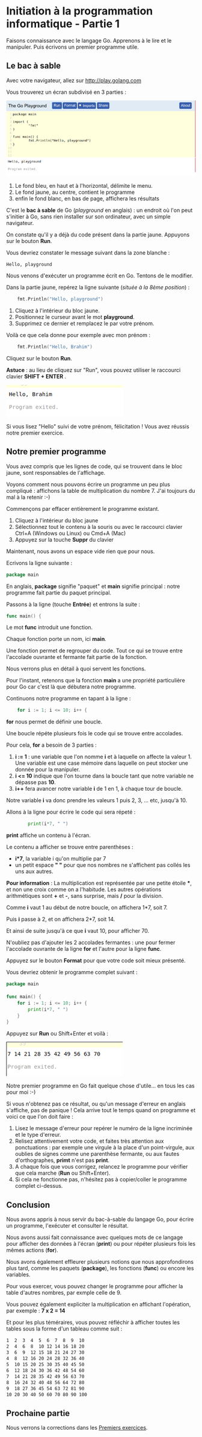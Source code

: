 # Initiation à la programmation informatique - Partie 1

Faisons connaissance avec le langage Go. Apprenons à le lire et le manipuler. Puis écrivons un premier programme utile.

## Le bac à sable

Avec votre navigateur, allez sur http://play.golang.com

Vous trouverez un écran subdivisé en 3 parties :

![bac-à-sable](assets/01_playground.png)

01. Le fond bleu, en haut et à l'horizontal, délimite le menu.
02. Le fond jaune, au centre, contient le programme
03. enfin le fond blanc, en bas de page, affichera les résultats

C'est le **bac à sable** de Go (*playground* en anglais) : un endroit où l'on peut s'initier à Go, sans rien installer sur son ordinateur, avec un simple navigateur.

On constate qu'il y a déjà du code présent dans la partie jaune. Appuyons sur le bouton **Run**.

Vous devriez constater le message suivant dans la zone blanche :

``` 
Hello, playground
```

Nous venons d'exécuter un programme écrit en Go. Tentons de le modifier. 

Dans la partie jaune, repérez la ligne suivante (*située à la 8ème position*) :

```go
    fmt.Println("Hello, playground")
```

1. Cliquez à l'intérieur du bloc jaune.
2. Positionnez le curseur avant le mot **playground**.
3. Supprimez ce dernier et remplacez le par votre prénom.

Voilà ce que cela donne pour exemple avec mon prénom :

```go
    fmt.Println("Hello, Brahim")
```

Cliquez sur le bouton **Run**.

**Astuce** : au lieu de cliquez sur "Run", vous pouvez utiliser le raccourci clavier **SHIFT + ENTER**  .

![hello-brahim](assets/01_hello_brahim.png)

Si vous lisez "Hello" suivi de votre prénom, félicitation ! Vous avez réussis notre premier exercice.

## Notre premier programme

Vous avez compris que les lignes de code, qui se trouvent dans le bloc jaune, sont responsables de l'affichage. 

Voyons comment nous pouvons écrire un programme un peu plus compliqué : affichons la table de multiplication du nombre 7. J'ai toujours du mal à la retenir :-)

Commençons par effacer entièrement le programme existant.

1. Cliquez à l'intérieur du bloc jaune
2. Sélectionnez tout le contenu à la souris ou avec le raccourci clavier Ctrl+A (Windows ou Linux) ou Cmd+A (Mac)
3. Appuyez sur la touche **Suppr** du clavier

Maintenant, nous avons un espace vide rien que pour nous.

Ecrivons la ligne suivante :

```go
package main
```

En anglais, **package** signifie "paquet" et **main** signifie principal : notre programme fait partie du paquet principal.

Passons à la ligne (touche **Entrée**) et entrons la suite : 

```go
func main() {
```

Le mot **func** introduit une fonction. 

Chaque fonction porte un nom, ici **main**.

Une fonction permet de regrouper du code. Tout ce qui se trouve entre l'accolade ouvrante et fermante fait partie de la fonction.

Nous verrons plus en détail à quoi servent les fonctions.

Pour l'instant, retenons que la fonction **main** a une propriété particulière pour Go car c'est là que débutera notre programme.

Continuons notre programme en tapant à la ligne :

```go
	for i := 1; i <= 10; i++ {
```

**for** nous permet de définir une boucle. 

Une boucle répéte plusieurs fois le code qui se trouve entre accolades.

Pour cela, **for** a besoin de 3 parties :

1. **i := 1** : une variable que l'on nomme **i** et à laquelle on affecte la valeur 1. Une variable est une case mémoire dans laquelle on peut stocker une donnée pour la manipuler.
2. **i <= 10** indique que l'on tourne dans la boucle tant que notre variable ne dépasse pas **10**.
3. **i++** fera avancer notre variable **i** de 1 en 1, à chaque tour de boucle.

Notre variable **i** va donc prendre les valeurs 1 puis 2, 3, ... etc, jusqu'à 10.

Allons à la ligne pour écrire le code qui sera répeté :

```go
		print(i*7, " ")
```

**print** affiche un contenu à l'écran. 

Le contenu a afficher se trouve entre parenthèses :

* **i*7**, la variable i qu'on multiplie par 7
* un petit espace **" "** pour que nos nombres ne s'affichent pas collés les uns aux autres.

**Pour information** : La multiplication est représentée par une petite étoile **\***, et non une croix comme on a l'habitude. Les autres opérations arithmétiques sont **+** et **-**, sans surprise, mais **/** pour la division. 

Comme **i** vaut 1 au début de notre boucle, on affichera 1*7, soit 7.

Puis **i** passe à 2, et on affichera 2*7, soit 14.

Et ainsi de suite jusqu'à ce que **i** vaut 10, pour afficher 70.

N'oubliez pas d'ajouter les 2 accolades fermantes : une pour fermer l'accolade ouvrante de la ligne **for** et l'autre pour la ligne **func**.

Appuyez sur le bouton **Format** pour que votre code soit mieux présenté.

Vous devriez obtenir le programme complet suivant :

```go
package main

func main() {
	for i := 1; i <= 10; i++ {
		print(i*7, " ")
	}
}
```

Appuyez sur **Run** ou Shift+Enter et voilà :

![table_de_7](assets/01_table_de_7.png) 

Notre premier programme en Go fait quelque chose d'utile... en tous les cas pour moi :-)

Si vous n'obtenez pas ce résultat, ou qu'un message d'erreur en anglais s'affiche, pas de panique ! Cela arrive tout le temps quand on programme et voici ce que l'on doit faire :

1. Lisez le message d'erreur pour repérer le numéro de la ligne incriminée et le type d'erreur.
2. Relisez attentivement votre code, et faites très attention aux ponctuations : par exemple une virgule à la place d'un point-virgule, aux oublies de signes comme une parenthèse fermante, ou aux fautes d'orthographes, **primt** n'est pas **print**.
2. A chaque fois que vous corrigez, relancez le programme pour vérifier que cela marche (**Run** ou Shift+Enter).
3. Si cela ne fonctionne pas, n'hésitez pas à copier/coller le programme complet ci-dessus.

## Conclusion

Nous avons appris à nous servir du bac-à-sable du langage Go, pour écrire un programme, l'exécuter et consulter le résultat.

Nous avons aussi fait connaissance avec quelques mots de ce langage pour afficher des données à l'écran (**print**) ou pour répéter plusieurs fois les mêmes actions (**for**).

Nous avons également effleurer plusieurs notions que nous approfondirons plus tard, comme les paquets (**package**), les fonctions (**func**) ou encore les variables.

Pour vous exercer, vous pouvez changer le programme pour afficher la table d'autres nombres, par exmple celle de 9.

Vous pouvez également expliciter la multiplication en affichant l'opération, par exemple : **7 x 2 = 14**

Et pour les plus téméraires, vous pouvez réfléchir à afficher toutes les tables sous la forme d'un tableau comme suit :

```
1  2  3  4  5  6  7  8  9  10
2  4  6  8  10 12 14 16 18 20
3  6  9  12 15 18 21 24 27 30
4  8  12 16 20 24 28 32 36 40
5  10 15 20 25 30 35 40 45 50
6  12 18 24 30 36 42 48 54 60
7  14 21 28 35 42 49 56 63 70
8  16 24 32 40 48 56 64 72 80
9  18 27 36 45 54 63 72 81 90
10 20 30 40 50 60 70 80 90 100
```

## Prochaine partie

Nous verrons la corrections dans les
[Premiers exercices](../partie_02/README.md).